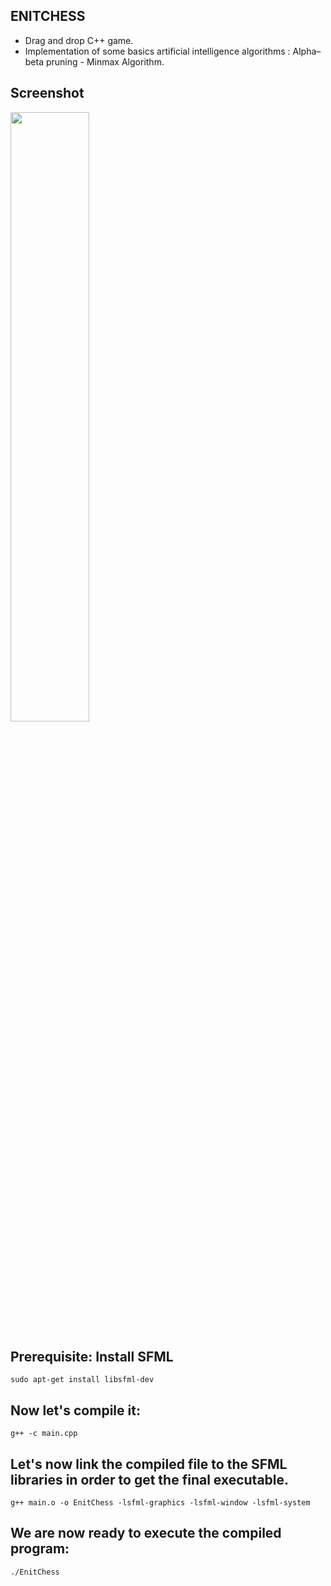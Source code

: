 ## ENITCHESS
* Drag and drop C++ game.
* Implementation of some basics artificial intelligence algorithms : Alpha–beta pruning - Minmax Algorithm.

## Screenshot

<div align="left">
  <img height="50%" width="50%" src="https://zouariste.github.io/mohamedzouari/img/portfolio/enitchess/2.png">
</div>

## Prerequisite: Install SFML
```
sudo apt-get install libsfml-dev
```
## Now let's compile it: 
```
g++ -c main.cpp
```
## Let's now link the compiled file to the SFML libraries in order to get the final executable.
```
g++ main.o -o EnitChess -lsfml-graphics -lsfml-window -lsfml-system
```
## We are now ready to execute the compiled program:
```
./EnitChess
```

